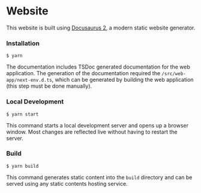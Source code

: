 # Website

This website is built using [Docusaurus 2](https://docusaurus.io/), a modern
static website generator.

### Installation

```
$ yarn
```

The documentation includes TSDoc generated documentation for the web
application. The generation of the documentation required the
`/src/web-app/next-env.d.ts`, which can be generated by building the web
application (this step must be done manually).

### Local Development

```
$ yarn start
```

This command starts a local development server and opens up a browser window.
Most changes are reflected live without having to restart the server.

### Build

```
$ yarn build
```

This command generates static content into the `build` directory and can be
served using any static contents hosting service.
